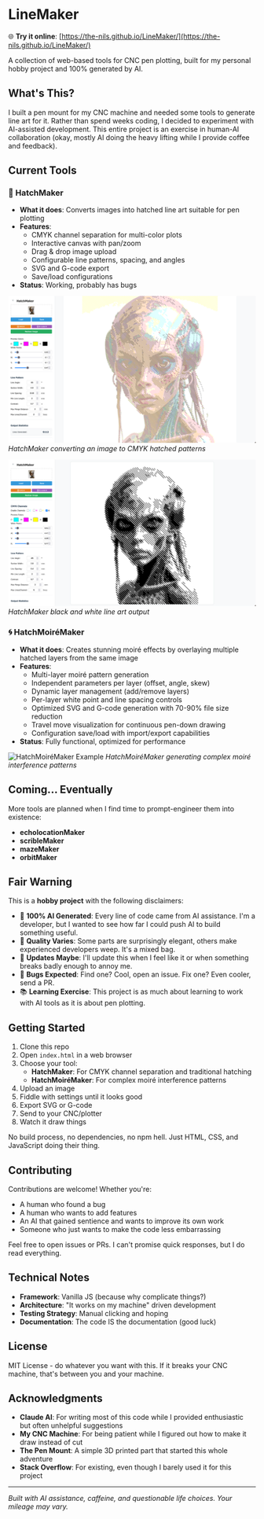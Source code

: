 # LineMaker

🌐 **Try it online**: [https://the-nils.github.io/LineMaker/](https://the-nils.github.io/LineMaker/)

A collection of web-based tools for CNC pen plotting, built for my personal hobby project and 100% generated by AI.

## What's This?

I built a pen mount for my CNC machine and needed some tools to generate line art for it. Rather than spend weeks coding, I decided to experiment with AI-assisted development. This entire project is an exercise in human-AI collaboration (okay, mostly AI doing the heavy lifting while I provide coffee and feedback).

## Current Tools

### 🎨 HatchMaker

- **What it does**: Converts images into hatched line art suitable for pen plotting
- **Features**:
  - CMYK channel separation for multi-color plots
  - Interactive canvas with pan/zoom
  - Drag & drop image upload
  - Configurable line patterns, spacing, and angles
  - SVG and G-code export
  - Save/load configurations
- **Status**: Working, probably has bugs

![HatchMaker CMYK Example](assets/screenshots/LineMaker-screenshot-CMYK.png)
_HatchMaker converting an image to CMYK hatched patterns_

![HatchMaker BW Example](assets/screenshots/Lineaker-screenshot-BW.png)
_HatchMaker black and white line art output_

### 🌀 HatchMoiréMaker

- **What it does**: Creates stunning moiré effects by overlaying multiple hatched layers from the same image
- **Features**:
  - Multi-layer moiré pattern generation
  - Independent parameters per layer (offset, angle, skew)
  - Dynamic layer management (add/remove layers)
  - Per-layer white point and line spacing controls
  - Optimized SVG and G-code generation with 70-90% file size reduction
  - Travel move visualization for continuous pen-down drawing
  - Configuration save/load with import/export capabilities
- **Status**: Fully functional, optimized for performance

![HatchMoiréMaker Example](assets/screenshots/moiremaker_screenshot.png)
_HatchMoiréMaker generating complex moiré interference patterns_

## Coming... Eventually

More tools are planned when I find time to prompt-engineer them into existence:

- **echolocationMaker**
- **scribleMaker**
- **mazeMaker**
- **orbitMaker**

## Fair Warning

This is a **hobby project** with the following disclaimers:

- 🤖 **100% AI Generated**: Every line of code came from AI assistance. I'm a developer, but I wanted to see how far I could push AI to build something useful.
- 🎲 **Quality Varies**: Some parts are surprisingly elegant, others make experienced developers weep. It's a mixed bag.
- 🔄 **Updates Maybe**: I'll update this when I feel like it or when something breaks badly enough to annoy me.
- 🐛 **Bugs Expected**: Find one? Cool, open an issue. Fix one? Even cooler, send a PR.
- 📚 **Learning Exercise**: This project is as much about learning to work with AI tools as it is about pen plotting.

## Getting Started

1. Clone this repo
2. Open `index.html` in a web browser
3. Choose your tool:
   - **HatchMaker**: For CMYK channel separation and traditional hatching
   - **HatchMoiréMaker**: For complex moiré interference patterns
4. Upload an image
5. Fiddle with settings until it looks good
6. Export SVG or G-code
7. Send to your CNC/plotter
8. Watch it draw things

No build process, no dependencies, no npm hell. Just HTML, CSS, and JavaScript doing their thing.

## Contributing

Contributions are welcome! Whether you're:

- A human who found a bug
- A human who wants to add features
- An AI that gained sentience and wants to improve its own work
- Someone who just wants to make the code less embarrassing

Feel free to open issues or PRs. I can't promise quick responses, but I do read everything.

## Technical Notes

- **Framework**: Vanilla JS (because why complicate things?)
- **Architecture**: "It works on my machine" driven development
- **Testing Strategy**: Manual clicking and hoping
- **Documentation**: The code IS the documentation (good luck)

## License

MIT License - do whatever you want with this. If it breaks your CNC machine, that's between you and your machine.

## Acknowledgments

- **Claude AI**: For writing most of this code while I provided enthusiastic but often unhelpful suggestions
- **My CNC Machine**: For being patient while I figured out how to make it draw instead of cut
- **The Pen Mount**: A simple 3D printed part that started this whole adventure
- **Stack Overflow**: For existing, even though I barely used it for this project

---

_Built with AI assistance, caffeine, and questionable life choices. Your mileage may vary._
